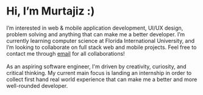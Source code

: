 <h1>Hi, I’m Murtajiz :)</h1>
I’m interested in web & mobile application development, UI/UX design, problem solving and anything that can make me a better developer.
I’m currently learning computer science at Florida International University, and
I’m looking to collaborate on full stack web and mobile projects.
Feel free to contact me through <a href = "mailto: chicomehdi1234@gmail.com">email</a> for all collaborations!
<br>
<br>
As an aspiring software engineer, I'm driven by creativity, curiosity, and critical thinking. My current main focus is landing an internship in order to collect first hand real world experience that can make me a better and more well-rounded developer. 

<!---
MurtajizMehdi/MurtajizMehdi is a ✨ special ✨ repository because its `README.md` (this file) appears on your GitHub profile.
You can click the Preview link to take a look at your changes.
--->
